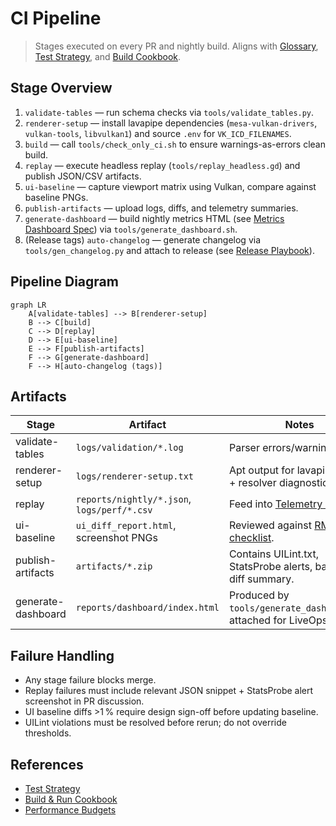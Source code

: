 # CI Pipeline

> Stages executed on every PR and nightly build. Aligns with [Glossary](../Glossary.md), [Test Strategy](Test_Strategy.md), and [Build Cookbook](../dev/Build_Cookbook.md).

## Stage Overview
1. `validate-tables` — run schema checks via `tools/validate_tables.py`.
2. `renderer-setup` — install lavapipe dependencies (`mesa-vulkan-drivers`, `vulkan-tools`, `libvulkan1`) and source `.env` for `VK_ICD_FILENAMES`.
3. `build` — call `tools/check_only_ci.sh` to ensure warnings-as-errors clean build.
4. `replay` — execute headless replay (`tools/replay_headless.gd`) and publish JSON/CSV artifacts.
5. `ui-baseline` — capture viewport matrix using Vulkan, compare against baseline PNGs.
6. `publish-artifacts` — upload logs, diffs, and telemetry summaries.
7. `generate-dashboard` — build nightly metrics HTML (see [Metrics Dashboard Spec](Metrics_Dashboard_Spec.md)) via `tools/generate_dashboard.sh`.
8. (Release tags) `auto-changelog` — generate changelog via `tools/gen_changelog.py` and attach to release (see [Release Playbook](../ops/Release_Playbook.md)).

## Pipeline Diagram

```mermaid
graph LR
    A[validate-tables] --> B[renderer-setup]
    B --> C[build]
    C --> D[replay]
    D --> E[ui-baseline]
    E --> F[publish-artifacts]
    F --> G[generate-dashboard]
    F --> H[auto-changelog (tags)]
```

## Artifacts
| Stage | Artifact | Notes |
| --- | --- | --- |
| validate-tables | `logs/validation/*.log` | Parser errors/warnings. |
| renderer-setup | `logs/renderer-setup.txt` | Apt output for lavapipe install + resolver diagnostics. |
| replay | `reports/nightly/*.json`, `logs/perf/*.csv` | Feed into [Telemetry & Replay](../quality/Telemetry_Replay.md). |
| ui-baseline | `ui_diff_report.html`, screenshot PNGs | Reviewed against [RM-010 UI checklist](RM-010-ui-checklist.md). |
| publish-artifacts | `artifacts/*.zip` | Contains UILint.txt, StatsProbe alerts, baseline diff summary.
| generate-dashboard | `reports/dashboard/index.html` | Produced by `tools/generate_dashboard.sh`; attached for LiveOps review. |

## Failure Handling
- Any stage failure blocks merge.
- Replay failures must include relevant JSON snippet + StatsProbe alert screenshot in PR discussion.
- UI baseline diffs >1 % require design sign-off before updating baseline.
- UILint violations must be resolved before rerun; do not override thresholds.

## References
- [Test Strategy](Test_Strategy.md)
- [Build & Run Cookbook](../dev/Build_Cookbook.md)
- [Performance Budgets](../quality/Performance_Budgets.md)

